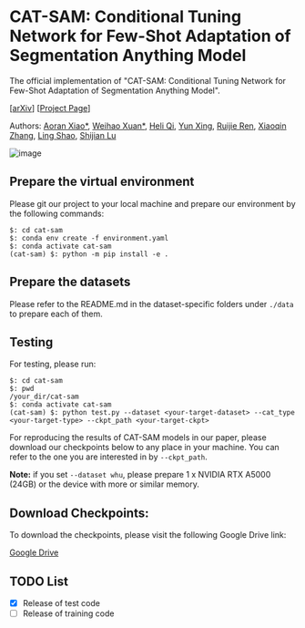 # CAT-SAM: Conditional Tuning Network for Few-Shot Adaptation of Segmentation Anything Model


The official implementation of "CAT-SAM: Conditional Tuning Network for Few-Shot Adaptation of Segmentation Anything Model". 

[[arXiv](http://arxiv.org/abs/2402.03631)] [[Project Page](https://xiaoaoran.github.io/projects/CAT-SAM)]


Authors: [Aoran Xiao*](https://scholar.google.com/citations?user=yGKsEpAAAAAJ&hl=zh-EN), [Weihao Xuan*](https://scholar.google.com/citations?user=7e0W-2AAAAAJ&hl=en&authuser=1&oi=ao), [Heli Qi](https://scholar.google.co.jp/citations?user=CH-rTXsAAAAJ&hl=en), [Yun Xing](https://scholar.google.co.jp/citations?user=uOAYTXoAAAAJ&hl=en), [Ruijie Ren](https://scholar.google.com/citations?user=ce-2e8EAAAAJ&hl), [Xiaoqin Zhang](https://ieeexplore.ieee.org/author/37405025600), [Ling Shao](https://scholar.google.com/citations?user=z84rLjoAAAAJ&hl=en), [Shijian Lu](https://personal.ntu.edu.sg/shijian.lu/)

![image](https://github.com/weihao1115/CAT-SAM/blob/main/imgs/CAT-SAM.png)

## Prepare the virtual environment
Please git our project to your local machine and prepare our environment by the following commands:
```
$: cd cat-sam
$: conda env create -f environment.yaml
$: conda activate cat-sam
(cat-sam) $: python -m pip install -e .
```

## Prepare the datasets
Please refer to the README.md in the dataset-specific folders under `./data` to prepare each of them.


## Testing
For testing, please run:
```
$: cd cat-sam
$: pwd
/your_dir/cat-sam
$: conda activate cat-sam
(cat-sam) $: python test.py --dataset <your-target-dataset> --cat_type <your-target-type> --ckpt_path <your-target-ckpt>
```
For reproducing the results of CAT-SAM models in our paper, please download our checkpoints below to any place in your machine. 
You can refer to the one you are interested in by `--ckpt_path`.

**Note:** if you set `--dataset whu`, please prepare 1 x NVIDIA RTX A5000 (24GB) or the device with more or similar memory.

## Download Checkpoints:

To download the checkpoints, please visit the following Google Drive link:

[Google Drive](https://drive.google.com/drive/folders/1oik813aRkFvZh000GI_58TUsu1uW9LSF?usp=sharing)

## TODO List

- [x] Release of test code
- [ ] Release of training code